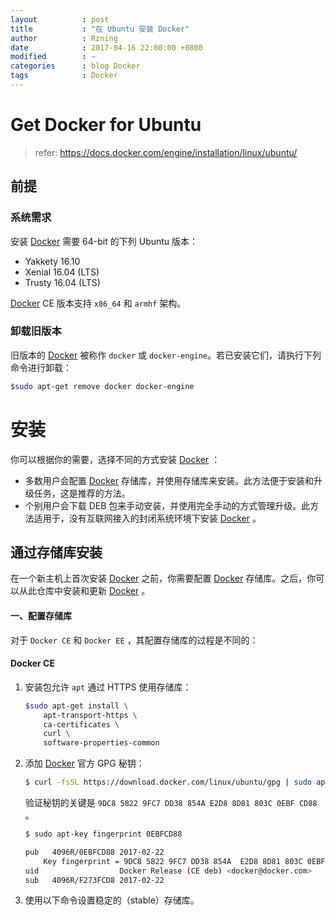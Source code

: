 ```yaml
---
layout          : post
title           : "在 Ubuntu 安装 Docker"
author          : Rzning
date            : 2017-04-16 22:00:00 +0800
modified        : ~
categories      : blog Docker
tags            : Docker
---
```


Get Docker for Ubuntu
=====================

> refer: <https://docs.docker.com/engine/installation/linux/ubuntu/>

## 前提

### 系统需求

安装 [Docker] 需要 64-bit 的下列 Ubuntu 版本：

- Yakkety 16.10
- Xenial 16.04 (LTS)
- Trusty 16.04 (LTS)

[Docker] CE 版本支持 `x86_64` 和 `armhf` 架构。

### 卸载旧版本

旧版本的 [Docker] 被称作 `docker` 或 `docker-engine`。若已安装它们，请执行下列命令进行卸载：

```sh
$sudo apt-get remove docker docker-engine
```

# 安装

你可以根据你的需要，选择不同的方式安装 [Docker] ：

- 多数用户会配置 [Docker] 存储库，并使用存储库来安装。此方法便于安装和升级任务，这是推荐的方法。
- 个别用户会下载 DEB 包来手动安装，并使用完全手动的方式管理升级。此方法适用于，没有互联网接入的封闭系统环境下安装 [Docker] 。

## 通过存储库安装

在一个新主机上首次安装 [Docker] 之前，你需要配置 [Docker] 存储库。之后，你可以从此仓库中安装和更新 [Docker] 。

#### 一、配置存储库

对于 `Docker CE` 和 `Docker EE` ，其配置存储库的过程是不同的：

#### Docker CE

1. 安装包允许 `apt` 通过 HTTPS 使用存储库：

    ```sh
    $sudo apt-get install \
        apt-transport-https \
        ca-certificates \
        curl \
        software-properties-common
    ```

2. 添加 [Docker] 官方 GPG 秘钥：

    ```sh
    $ curl -fsSL https://download.docker.com/linux/ubuntu/gpg | sudo apt-key add -
    ```

    验证秘钥的关键是 `9DC8 5822 9FC7 DD38 854A E2D8 8D81 803C 0EBF CD88` 。

    ```sh
    $ sudo apt-key fingerprint 0EBFCD88

    pub   4096R/0EBFCD88 2017-02-22
        Key fingerprint = 9DC8 5822 9FC7 DD38 854A  E2D8 8D81 803C 0EBF CD88
    uid                  Docker Release (CE deb) <docker@docker.com>
    sub   4096R/F273FCD8 2017-02-22
    ```

3. 使用以下命令设置稳定的（stable）存储库。



[Docker]: <http://docker.com>


